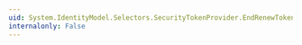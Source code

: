 ```yaml
---
uid: System.IdentityModel.Selectors.SecurityTokenProvider.EndRenewTokenCore(System.IAsyncResult)
internalonly: False
---
```

